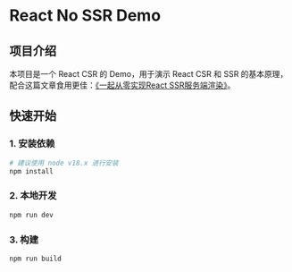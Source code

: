# React No SSR Demo

## 项目介绍

本项目是一个 React CSR 的 Demo，用于演示 React CSR 和 SSR 的基本原理，配合这篇文章食用更佳：[《一起从零实现React SSR服务端渲染》](https://juejin.cn/post/7316097536548552743)。

## 快速开始

### 1. 安装依赖

```bash
# 建议使用 node v18.x 进行安装
npm install
```

### 2. 本地开发

```bash
npm run dev
```

### 3. 构建

```bash
npm run build
```
